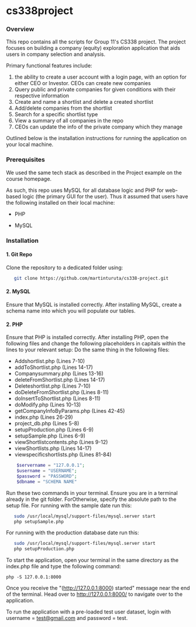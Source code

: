 # cs338project

### Overview
 
This repo contains all the scripts for Group 11's CS338 project. The project focuses on building a company (equity) exploration application that aids users in company selection and analysis.
 
Primary functional features include:

1. the ability to create a user account with a login page, with an option for either CEO or Investor. CEOs can create new companies
2. Query public and private companies for given conditions with their respective information
3. Create and name a shortlist and delete a created shortlist
4. Add/delete companies from the shortlist 
5. Search for a specific shortlist type
6. View a summary of all companies in the repo
7. CEOs can update the info of the private company which they manage

Outlined below is the installation instructions for running the application on your local machine. 

### Prerequisites

We used the same tech stack as described in the Project example on the course homepage. 

As such, this repo uses MySQL for all database logic and PHP for web-based logic (the primary GUI for the user). Thus it assumed that users have the following installed on their local machine:

- PHP 

- MySQL 

### Installation

#### 1. Git Repo

Clone the repository to a dedicated folder using:

```bash
   git clone https://github.com/martinturuta/cs338-project.git
```


#### 2. MySQL
Ensure that MySQL is installed correctly.
After installing MySQL, create a schema name into which you will populate our tables. 

#### 2. PHP

Ensure that PHP is installed correctly. 
After installing PHP, open the following files and change the following placeholders in capitals within the lines to your relevant setup:
Do the same thing in the following files:
 - Addshortlist.php (Lines 7-10)
 - addToShortlist.php (Lines 14-17)
 - Companysummary.php (Lines 13-16)
 - deleteFromShortlist.php (Lines 14-17)
 - Deleteshortlist.php (Lines 7-10)
 - doDeleteFromShortlist.php (Lines 8-11)
 - doInsertToShortlist.php (Lines 8-11)
 - doModify.php (Lines 10-13)
 - getCompanyInfoByParams.php (Lines 42-45)
 - index.php (Lines 26-29)
 - project_db.php (Lines 5-8)
 - setupProduction.php (Lines 6-9)
 - setupSample.php (Lines 6-9)
 - viewShortlistcontents.php (Lines 9-12)
 - viewShortlists.php (Lines 14-17)
 - viewspecificshortlists.php (Lines 81-84)


```php
  	$servername = "127.0.0.1";
	$username = "USERNAME";
	$password = "PASSWORD";
	$dbname = "SCHEMA NAME"
```

Run these two commands in your terminal. Ensure you are in a terminal already in the git folder. ForOtherwise, specify the absolute path to the setup file. For running with the sample date run this:

```bash
   sudo /usr/local/mysql/support-files/mysql.server start
   php setupSample.php
```

For running with the production database date run this:

```bash
   sudo /usr/local/mysql/support-files/mysql.server start
   php setupProduction.php
```
To start the application, open your terminal in the same directory as the index.php file and type the following command:
```
php -S 127.0.0.1:8000
```
Once you receive the "(http://127.0.0.1:8000) started" message near the end of the terminal. Head over to http://127.0.0.1:8000/ to navigate over to the application.

To run the application with a pre-loaded test user dataset, login with username = test@gmail.com and password = test. 











